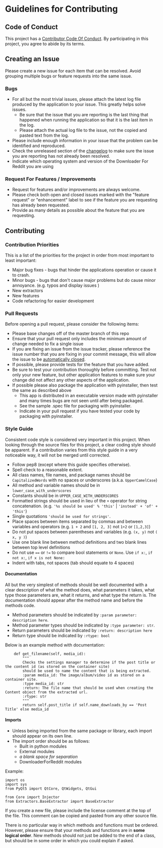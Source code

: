 # Guidelines for Contributing

## Code of Conduct
This project has a [Contributor Code Of Conduct]( DownloaderForReddit/CODE_OF_CONDUCT.md ).  By participating in this project, you agree to abide by its terms.

## Creating an Issue

Please create a new issue for each item that can be resolved.  Avoid grouping multiple bugs or feature requests into the same issue.

### Bugs
* For all but the most trivial issues, please attach the latest log file produced by the application to your issue.  This greatly helps solve issues.
  * Be sure that the issue that you are reporting is the last thing that happened when running the application so that it is the last item in the log.
  * Please attach the actual log file to the issue, not the copied and pasted text from the log.
* Please include enough information in your issue that the problem can be identified and reproduced.
* Check the unreleased section of the [changelog]( DownloaderForReddit/CHANGE_LOG.md ) to make sure the issue you are reporting has not already been resolved.
* Indicate which operating system and version of the Downloader For Reddit you are using
 
 ### Request For Features / Improvements
 * Request for features and/or improvements are always welcome.
 * Please check both open and closed issues marked with the "feature request" or "enhancement" label to see if the feature you are requesting has already been requested.
 * Provide as many details as possible about the feature that you are requesting.

## Contributing 

### Contribution Priorities
This is a list of the priorities for the project in order from most important to least important:
* Major bug fixes - bugs that hinder the applications operation or cause it to crash.
* Minor bugs - bugs that don't cause major problems but do cause minor annoyance. (e.g. typos and display issues )
* New extractors
* New features
* Code refactoring for easier development

### Pull Requests
Before opening a pull request, please consider the following items:
* Please base changes off of the master branch of this repo
* Ensure that your pull request only includes the minimum amount of change needed to fix a single issue
* If you are fixing an issue from the issue tracker, please reference the issue number that you are fixing in your commit message, this will allow the issue to be [automatically closed](https://help.github.com/articles/closing-issues-using-keywords/).
* If possible, please provide tests for the feature that you have added.
* Be sure to test your contribution thoroughly before committing.  Test not only your new feature, but other application features to make sure your change did not affect any other aspects of the application.
* If possible please also package the application with pyinstaller, then test the same as described above
  * This app is distributed in an executable version made with pyinstaller and many times bugs are not seen until after being packaged.
  * See the sample .spec file for packaging with pyinstaller.
  * Indicate in your pull request if you have tested your code by packaging with pyinstaller.

### Style Guide
Consistent code style is considered very important in this project.  When looking through the source files for this 
project, a clear coding style should be apparent.  If a contribution varies from this style guide in a very noticeable way, 
it will not be merged until corrected.
* Follow pep8 (except where this guide specifies otherwise).
* Spell check to a reasonable extent.
* All class names, file names, and package names should be `CapitalizedWords` with no spaces or underscores (a.k.a. `UpperCamelCase`)
* All method and variable names should be in `lower_case_with_underscores`
* Constants should be in `UPPER_CASE_WITH_UNDERSCORES`
* Formatted strings should be used in lieu of the `+` operator for string concatenation.  (e.g. `'%s should be used' % 'this'` | `'instead' + 'of' + 'this'`)
* Single quotations `'should be used for strings'`.
* Place spaces between items separated by commas and between variables and operators (e.g. `1 + 2` and `[1, 2, 3]` not `1+2` or `[1,2,3]`)
* Do not put spaces between parentheses and variables (e.g. `(x, y)` not `( x, y )`)
* Use one blank line between method definitions and two blank lines between top level definitions
* Do not use `==` or `!=` to compare bool statements or `None`.  Use `if x:`, `if not x:`, `if x is not None:`
* Indent with tabs, not spaces (tab should equate to 4 spaces)

#### Documentation
All but the very simplest of methods should be well documented with a clear description of what the method does, what parameters it takes,
what type those parameters are, what it returns, and what type the return is.  The documentation should appear after the method name
and before the methods code.
* Method parameters should be indicated by `:param parameter: description here`.
* Method parameter types should be indicated by `:type parameter: str`.
* Return parameters should be indicated by `:return: description here`
* Return type should be indicated by `:rtype: bool`

Below is an example method with documentation:

        def get_filename(self, media_id):
            """
            Checks the settings manager to determine if the post title or the content id (as stored on the container site)
            should be used to name the content that is being extracted.
            :param media_id: The image/album/video id as stored on a container site.
            :type media_id: str
            :return: The file name that should be used when creating the Content object from the extracted url.
            :rtype: str
            """
            return self.post_title if self.name_downloads_by == 'Post Title' else media_id

#### Imports
* Unless being imported from the same package or library, each import should appear on its own line.
* The import order should be as follows:
  * Built in python modules
  * External modules
  * *a blank space for separation*
  * DownloaderForReddit modules

Example:

    import os
    import sys
    from PyQt5 import QtCore, QtWidgets, QtGui
     
    from Core import Injector
    from Extractors.BaseExtractor import BaseExtractor

If you create a new file, please include the license comment at the top of the file.  This comment can be copied and pasted from any other source file.
 
There is no particular way in which methods and functions must be ordered.  However, please ensure that your methods and functions are in **some logical order**.
New methods should not just be added to the end of a class, but should be in some order in which you could explain if asked.
